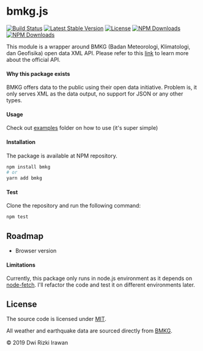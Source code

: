 # bmkg.js

[![Build Status](https://travis-ci.org/drizki/bmkg.svg?branch=master)](https://travis-ci.org/drizki/bmkg)
[![Latest Stable Version](https://img.shields.io/npm/v/bmkg.svg)](https://www.npmjs.com/package/bmkg)
[![License](https://img.shields.io/npm/l/bmkg.svg)](https://www.npmjs.com/package/bmkg)
[![NPM Downloads](https://img.shields.io/npm/dt/bmkg.svg)](https://www.npmjs.com/package/bmkg)
[![NPM Downloads](https://img.shields.io/npm/dm/bmkg.svg)](https://www.npmjs.com/package/bmkg)

This module is a wrapper around BMKG (Badan Meteorologi, Klimatologi, dan Geofisika) open data XML API. Please refer to this [link](http://data.bmkg.go.id) to learn more about the official API.

#### Why this package exists

BMKG offers data to the public using their open data initiative. Problem is, it only serves XML as the data output, no support for JSON or any other types.

#### Usage

Check out [examples](https://github.com/drizki/bmkg/tree/master/examples) folder on how to use (it's super simple)

#### Installation

The package is available at NPM repository.

```bash
npm install bmkg
# or
yarn add bmkg
```

#### Test

Clone the repository and run the following command:

```bash
npm test
```

## Roadmap

- Browser version

#### Limitations

Currently, this package only runs in node.js environment as it depends on [node-fetch](https://www.npmjs.com/package/node-fetch). I'll refactor the code and test it on different environments later.

## License

The source code is licensed under [MIT](https://github.com/drizki/bmkg/blob/master/LICENSE).

All weather and earthquake data are sourced directly from [BMKG](http://data.bmkg.go.id/).

© 2019 Dwi Rizki Irawan
